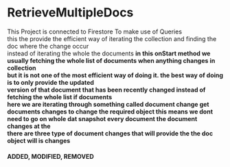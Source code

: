 # RetrieveMultipleDocs
This Project is connected to Firestore To make use of Queries
<br>this the provide the efficient way of iterating the collection and finding the doc where the change occur
<br>instead of iterating the whole the documents
<b>in this onStart method we usually fetching the whole  list of documents when anything changes in collection
<br> but it is not one of the most efficient way of doing it. the best way of doing is to only provide the updated
<br>version of that document that has been recently changed instead of fetching the whole list if documents
<br>here we are iterating through something called document change get documents changes to change the required object this means we dont need to go on whole dat snapshot every document the document changes at the
<br> there are three type of document changes that will provide the the doc object will is changes 
#### ADDED, MODIFIED, REMOVED
